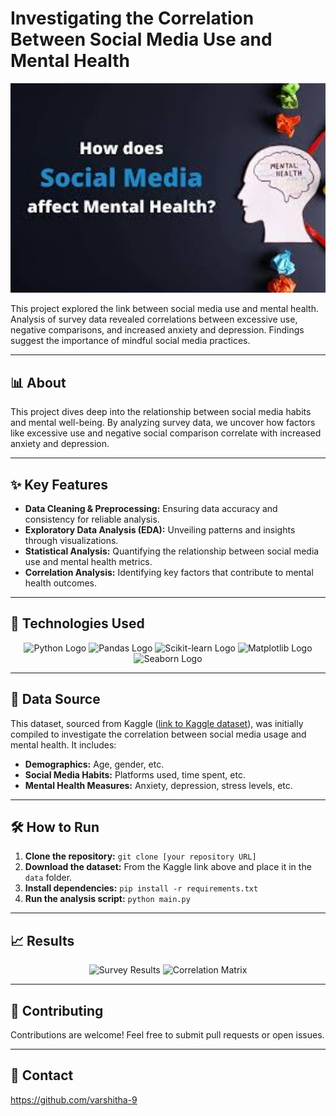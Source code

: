 # Investigating the Correlation Between Social Media Use and Mental Health

<div align="center">
  <img src="images.jpg" alt="Analyzing social media & mental health" width="600"> 
</div>

This project explored the link between social media use and mental health. Analysis of survey data revealed correlations between excessive use, negative comparisons, and increased anxiety and depression. Findings suggest the importance of mindful social media practices.

---

## 📊 About

This project dives deep into the relationship between social media habits and mental well-being. By analyzing survey data, we uncover how factors like excessive use and negative social comparison correlate with increased anxiety and depression.

---

## ✨ Key Features

* **Data Cleaning & Preprocessing:** Ensuring data accuracy and consistency for reliable analysis.
* **Exploratory Data Analysis (EDA):** Unveiling patterns and insights through visualizations.
* **Statistical Analysis:**  Quantifying the relationship between social media use and mental health metrics.
* **Correlation Analysis:** Identifying key factors that contribute to mental health outcomes.

---

## 🚀 Technologies Used

<div align="center">
  <img src="https://www.python.org/static/community_logos/python-logo-master-v3-TM.png" alt="Python Logo" width="80">
  <img src="https://pandas.pydata.org/static/img/pandas.svg" alt="Pandas Logo" width="80">
  <img src="https://scikit-learn.org/stable/_static/scikit-learn-logo-small.png" alt="Scikit-learn Logo" width="120">
  <img src="https://matplotlib.org/stable/_static/logo2_compressed.svg" alt="Matplotlib Logo" width="120">
  <img src="https://seaborn.pydata.org/_static/logo-wide-lightbg.svg" alt="Seaborn Logo" width="120">
</div>

---

## 💾 Data Source

This dataset, sourced from Kaggle ([link to Kaggle dataset](https://www.kaggle.com/datasets/souvikahmed071/social-media-and-mental-health)), was initially compiled to investigate the correlation between social media usage and mental health. It includes:

* **Demographics:** Age, gender, etc.
* **Social Media Habits:** Platforms used, time spent, etc.
* **Mental Health Measures:** Anxiety, depression, stress levels, etc.

---

## 🛠️ How to Run

1. **Clone the repository:** `git clone [your repository URL]`
2. **Download the dataset:** From the Kaggle link above and place it in the `data` folder.
3. **Install dependencies:** `pip install -r requirements.txt`
4. **Run the analysis script:** `python main.py`

---

## 📈 Results

<div align="center">
  <img src="images/survey_results.png" alt="Survey Results" width="500">
  <img src="images/correlation_matrix.png" alt="Correlation Matrix" width="500"> 
</div>

---

## 🙌 Contributing

Contributions are welcome! Feel free to submit pull requests or open issues.

---

## 👤 Contact

https://github.com/varshitha-9
